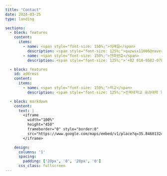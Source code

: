 ```yaml
---
title: "Contact"
date: 2024-03-25
type: landing

sections:
  - block: features
    content:
      items:
        - name: <span style="font-size: 150%;">이메일</span>
          description: <span style="font-size: 125%;">qazwsx11006@naver.com</span>
        - name: <span style="font-size: 150%;">전화번호</span>
          description: <span style="font-size: 125%;">'+82 010-9502-0783'</span>

  - block: features
    id: address
    content:
      items:
        - name: <span style="font-size: 150%;">학교</span>
          description: <span style="font-size: 125%;">전북대학교 공과대학 7호관 626호, 전주시, 전라북도, 54896, 대한민국</span>

  - block: markdown
    content:
      text: |
        <iframe
          width="100%"
          height="450"
          frameborder="0" style="border:0"
          src="https://www.google.com/maps/embed/v1/place?q=35.84601324617979,127.13444961966684&key=AIzaSyCZRr8cQHz4SseG0buJIqACNMeYImJY0U0" allowfullscreen>
        </iframe>

    design:
      columns: '1'
      spacing:
        padding: ['20px', '0', '20px', '0']
      css_class: fullscreen
---
```

